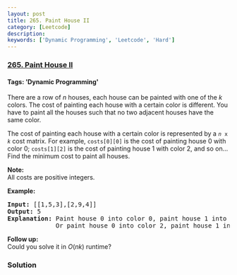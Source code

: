 ```yaml
---
layout: post
title: 265. Paint House II
category: [Leetcode]
description: 
keywords: ['Dynamic Programming', 'Leetcode', 'Hard']
---
```

### [265. Paint House II](https://leetcode.com/problems/paint-house-ii)

#### Tags: 'Dynamic Programming'

<div class="content__u3I1 question-content__JfgR"><div><p>There are a row of <i>n</i> houses, each house can be painted with one of the <i>k</i> colors. The cost of painting each house with a certain color is different. You have to paint all the houses such that no two adjacent houses have the same color.</p>
<p>The cost of painting each house with a certain color is represented by a <code><i>n</i> x <i>k</i></code> cost matrix. For example, <code>costs[0][0]</code> is the cost of painting house 0 with color 0; <code>costs[1][2]</code> is the cost of painting house 1 with color 2, and so on... Find the minimum cost to paint all houses.</p>
<p><b>Note:</b><br/>
All costs are positive integers.</p>
<p><strong>Example:</strong></p>
<pre><strong>Input:</strong> [[1,5,3],[2,9,4]]
<strong>Output:</strong> 5
<strong>Explanation: </strong>Paint house 0 into color 0, paint house 1 into color 2. Minimum cost: 1 + 4 = 5; 
             Or paint house 0 into color 2, paint house 1 into color 0. Minimum cost: 3 + 2 = 5. 
</pre>
<p><b>Follow up:</b><br/>
Could you solve it in <i>O</i>(<i>nk</i>) runtime?</p>
</div></div>

### Solution
